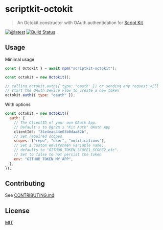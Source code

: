 # scriptkit-octokit

> An Octokit constructor with OAuth authentication for [Script Kit](https://www.scriptkit.com/)

[![@latest](https://img.shields.io/npm/v/scriptkit-octokit.svg)](https://www.npmjs.com/package/scriptkit-octokit)
[![Build Status](https://github.com/gr2m/scriptkit-octokit/workflows/Test/badge.svg)](https://github.com/gr2m/scriptkit-octokit/actions?query=workflow%3ATest+branch%3Amain)

## Usage

Minimal usage

```js
const { Octokit } = await npm("scriptkit-octokit");

const octokit = new Octokit();

// calling octokit.auth({ type: "oauth" }) or sending any request will
// start the OAuth Device Flow to create a new token
octokit.auth({ type: "oauth" });
```

With options

```js
const octokit = new Octokit({
  auth: {
    // The ClientID of your own OAuth App.
    // Default's to @gr2m's "Kit Auth" OAuth App
    clientId?: "34e4eac44e03b0daa82b",
    // Set required scopes
    scopes: ["repo", "user", "notifications"],
    // Set a custom environmen variable name,
    // defaults to "GITHUB_TOKEN_SCOPE1_SCOPE2_etc".
    // Set to false to not persist the token
    env: "GITHUB_TOKEN_MY_APP",
  },
});
```

## Contributing

See [CONTRIBUTING.md](CONTRIBUTING.md)

## License

[MIT](LICENSE)
